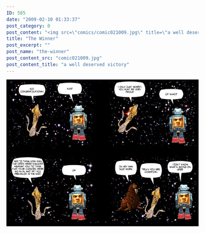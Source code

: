 ```yaml
---
ID: 585
date: "2009-02-10 01:33:37"
post_category: 0
post_content: "<img src=\"comics/comic021009.jpg\" title=\"a well deserved victory\" />"
title: "The Winner"
post_excerpt: ""
post_name: "the-winner"
post_content_src: "comic021009.jpg"
post_content_title: "a well deserved victory"
---
```



[![a well deserved victory](/comics-hi-res/comic021009.jpg)](/comics-hi-res/comic021009.jpg)
